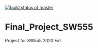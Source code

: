 [![build status of master](https://travis-ci.org/IncapableFury/Final_Project_SW555.svg?branch=master)](https://travis-ci.org/IncapableFury/Final_Project_SW555)
# Final_Project_SW555
Project for SW555 2020 Fall

